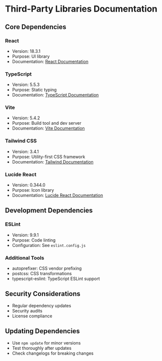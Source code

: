 # Third-Party Libraries Documentation

## Core Dependencies

### React
- Version: 18.3.1
- Purpose: UI library
- Documentation: [React Documentation](https://react.dev)

### TypeScript
- Version: 5.5.3
- Purpose: Static typing
- Documentation: [TypeScript Documentation](https://www.typescriptlang.org/docs)

### Vite
- Version: 5.4.2
- Purpose: Build tool and dev server
- Documentation: [Vite Documentation](https://vitejs.dev)

### Tailwind CSS
- Version: 3.4.1
- Purpose: Utility-first CSS framework
- Documentation: [Tailwind Documentation](https://tailwindcss.com/docs)

### Lucide React
- Version: 0.344.0
- Purpose: Icon library
- Documentation: [Lucide React Documentation](https://lucide.dev/guide/packages/lucide-react)

## Development Dependencies

### ESLint
- Version: 9.9.1
- Purpose: Code linting
- Configuration: See `eslint.config.js`

### Additional Tools
- autoprefixer: CSS vendor prefixing
- postcss: CSS transformations
- typescript-eslint: TypeScript ESLint support

## Security Considerations
- Regular dependency updates
- Security audits
- License compliance

## Updating Dependencies
- Use `npm update` for minor versions
- Test thoroughly after updates
- Check changelogs for breaking changes